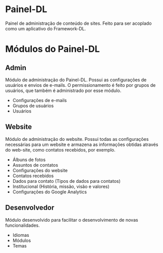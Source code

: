 # Painel-DL

Painel de administração de conteúdo de sites. Feito para ser acoplado como um aplicativo do Framework-DL.

# Módulos do Painel-DL
## Admin

Módulo de administração do Painel-DL. Possui as configurações de usuários e envios de e-mails. O permissionamento é feito por grupos de usuários, que também é administrado por esse módulo.

- Configurações de e-mails
- Grupos de usuários
- Usuários

## Website

Módulo de administração do website. Possui todas as configurações necessárias para um website e armazena as informações obtidas através do web-site, como contatos recebidos, por exemplo.

- Álbuns de fotos
- Assuntos de contatos
- Configurações do website
- Contatos recebidos
- Dados para contato (Tipos de dados para contatos)
- Institucional (História, missão, visão e valores)
- Configurações do Google Analytics

## Desenvolvedor

Módulo desenvolvido para facilitar o desenvolvimento de novas funcionalidades.

- Idiomas
- Módulos
- Temas
